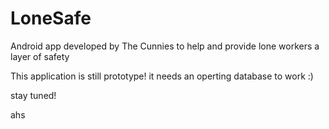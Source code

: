 # LoneSafe
Android app developed by The Cunnies to help and provide lone workers a layer of safety

This application is still prototype!
it needs an operting database to work :)

stay tuned!

ahs